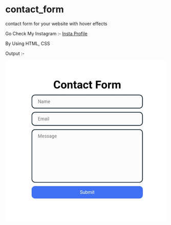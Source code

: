 # contact_form
contact form for your website with hover effects 

Go Check My Instagram :- [Insta Profile](https://www.instagram.com/cd.kaushal)

By Using HTML, CSS

Output :- 

![screen of output](contact_form/Screenshot_2023-05-08-20-41-22-13.jpg)
